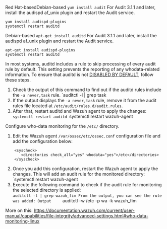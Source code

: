 Red Hat-basedDebian-based
`yum install audit`
For Audit 3.1.1 and later, install the audispd af_unix plugin and restart the Audit service.
```
yum install audispd-plugins
systemctl restart auditd
```
Debian-based
`apt-get install auditd`
For Audit 3.1.1 and later, install the audispd af_unix plugin and restart the Audit service.
```
apt-get install audispd-plugins
systemctl restart auditd
```


In most systems, auditd includes a rule to skip processing of every audit rule by default. This setting prevents the reporting of any whodata-related information. To ensure that auditd is not [DISABLED BY DEFAULT](https://man7.org/linux/man-pages/man8/auditctl.8.html#DISABLED_BY_DEFAULT), follow these steps.
1. Check the output of this command to find out if the auditd rules include the `-a never,task` rule.
	`auditctl -l | grep task
2. If the output displays the `-a never,task` rule, remove it from the audit rules file located at `/etc/audit/rules.d/audit.rules`.
3. After that, restart auditd and Wazuh agent to apply the changes:
    `systemctl restart auditd
    `systemctl restart wazuh-agent


Configure who-data monitoring for the `/etc/` directory.
1. Edit the Wazuh agent `/var/ossec/etc/ossec.conf` configuration file and add the configuration below:   
```
	<syscheck>
       <directories check_all="yes" whodata="yes">/etc</directories>
    </syscheck>
```    
2. Once you add this configuration, restart the Wazuh agent to apply the changes. This will add an audit rule for the monitored directory:
	`systemctl restart wazuh-agent
3. Execute the following command to check if the audit rule for monitoring the selected directory is applied:    
    `auditctl -l | grep wazuh_fim
    From the output, you can see the rule was added:
    Output    
    `auditctl -w /etc -p wa -k wazuh_fim


More on this:
https://documentation.wazuh.com/current/user-manual/capabilities/file-integrity/advanced-settings.html#who-data-monitoring-linux

